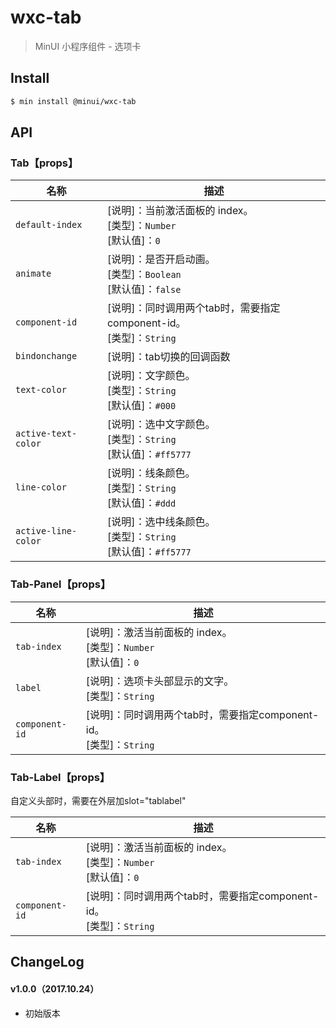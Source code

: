 # wxc-tab

> MinUI 小程序组件 - 选项卡

## Install

``` bash
$ min install @minui/wxc-tab
```

## API

### Tab【props】

| 名称                  | 描述                         |
|----------------------|------------------------------|
|`default-index`             | [说明]：当前激活面板的 index。<br>[类型]：`Number`<br>[默认值]：`0`
|`animate`                   | [说明]：是否开启动画。<br>[类型]：`Boolean`<br>[默认值]：`false`
|`component-id`              | [说明]：同时调用两个tab时，需要指定component-id。<br>[类型]：`String`<br>
|`bindonchange`              | [说明]：tab切换的回调函数
|`text-color`                | [说明]：文字颜色。<br>[类型]：`String`<br>[默认值]：`#000`
|`active-text-color`         | [说明]：选中文字颜色。<br>[类型]：`String`<br>[默认值]：`#ff5777`
|`line-color`                | [说明]：线条颜色。<br>[类型]：`String`<br>[默认值]：`#ddd`
|`active-line-color`         | [说明]：选中线条颜色。<br>[类型]：`String`<br>[默认值]：`#ff5777`

### Tab-Panel【props】

| 名称                  | 描述                         |
|----------------------|------------------------------|
|`tab-index`           | [说明]：激活当前面板的 index。<br>[类型]：`Number`<br>[默认值]：`0`
|`label`               | [说明]：选项卡头部显示的文字。<br>[类型]：`String`<br>
|`component-id`        | [说明]：同时调用两个tab时，需要指定component-id。<br>[类型]：`String`<br>

### Tab-Label【props】

自定义头部时，需要在外层加slot="tablabel"

| 名称                  | 描述                         |
|----------------------|------------------------------|
|`tab-index`           | [说明]：激活当前面板的 index。<br>[类型]：`Number`<br>[默认值]：`0`
|`component-id`        | [说明]：同时调用两个tab时，需要指定component-id。<br>[类型]：`String`<br>

##  ChangeLog

#### v1.0.0（2017.10.24）

- 初始版本

